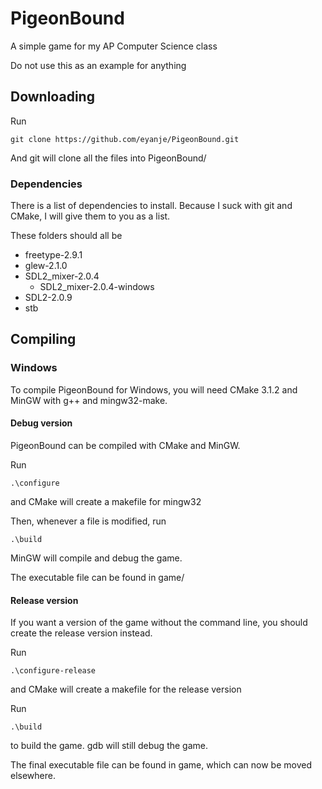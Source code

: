 # PigeonBound

A simple game for my AP Computer Science class

Do not use this as an example for anything

## Downloading

Run
```
git clone https://github.com/eyanje/PigeonBound.git
```
And git will clone all the files into PigeonBound/

### Dependencies

There is a list of dependencies to install.
Because I suck with git and CMake, I will give them to you as a list.

These folders should all be 

- freetype-2.9.1
- glew-2.1.0
- SDL2_mixer-2.0.4
    - SDL2_mixer-2.0.4-windows
- SDL2-2.0.9
- stb

## Compiling

### Windows

To compile PigeonBound for Windows, you will need CMake 3.1.2
and MinGW with g++ and mingw32-make.

#### Debug version

PigeonBound can be compiled with CMake and MinGW.

Run 
```
.\configure
```
and CMake will create a makefile for mingw32

Then, whenever a file is modified, run
```
.\build
```
MinGW will compile and debug the game.

The executable file can be found in game/

#### Release version

If you want a version of the game without the command line, you should create the release version instead.

Run 
```
.\configure-release
```
and CMake will create a makefile for the release version

Run
```
.\build
```
to build the game. gdb will still debug the game.

The final executable file can be found in game,
which can now be moved elsewhere.